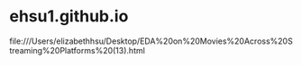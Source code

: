 # ehsu1.github.io
file:///Users/elizabethhsu/Desktop/EDA%20on%20Movies%20Across%20Streaming%20Platforms%20(13).html
